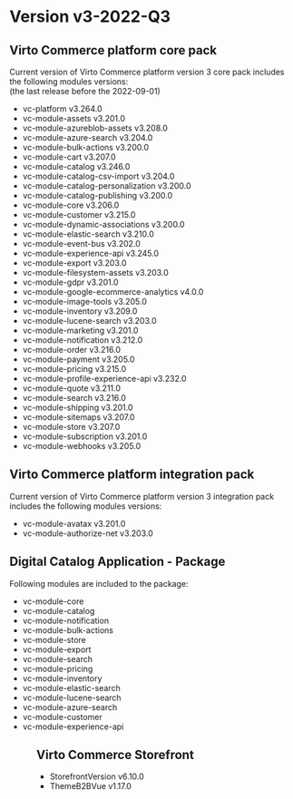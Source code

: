 <h1> Version v3-2022-Q3  </h1>

<h2> Virto Commerce platform core pack </h2> 

Current version of Virto Commerce platform version 3 core pack includes the following modules versions:  
(the last release before the 2022-09-01)

<ul> 
   <li> vc-platform v3.264.0 </li> 
   <li> vc-module-assets v3.201.0 </li> 
   <li> vc-module-azureblob-assets v3.208.0 </li>
   <li> vc-module-azure-search v3.204.0 </li> 
   <li> vc-module-bulk-actions v3.200.0 </li>    
   <li> vc-module-cart v3.207.0 </li> 
   <li> vc-module-catalog v3.246.0 </li> 
   <li> vc-module-catalog-csv-import v3.204.0 </li> 
   <li> vc-module-catalog-personalization v3.200.0</li> 
   <li> vc-module-catalog-publishing v3.200.0 </li> 
   <li> vc-module-core v3.206.0 </li> 
   <li> vc-module-customer v3.215.0  </li>
   <li> vc-module-dynamic-associations v3.200.0  </li> 
   <li> vc-module-elastic-search v3.210.0 </li> 
   <li> vc-module-event-bus v3.202.0 </li> 
   <li> vc-module-experience-api v3.245.0 </li>
   <li> vc-module-export v3.203.0 </li>    
   <li> vc-module-filesystem-assets  v3.203.0 </li> 
   <li> vc-module-gdpr v3.201.0 </li>
   <li> vc-module-google-ecommerce-analytics v4.0.0 </li>
   <li> vc-module-image-tools v3.205.0 </li> 
   <li> vc-module-inventory v3.209.0 </li> 
   <li> vc-module-lucene-search v3.203.0</li> 
   <li> vc-module-marketing v3.201.0 </li> 
   <li> vc-module-notification v3.212.0 </li> 
   <li> vc-module-order v3.216.0</li> 
   <li> vc-module-payment v3.205.0 </li> 
   <li> vc-module-pricing v3.215.0 </li> 
   <li> vc-module-profile-experience-api v3.232.0 </li> 
   <li> vc-module-quote v3.211.0</li> 
   <li> vc-module-search v3.216.0 </li>
   <li> vc-module-shipping v3.201.0 </li>     
   <li> vc-module-sitemaps v3.207.0 </li> 
   <li> vc-module-store v3.207.0 </li> 
   <li> vc-module-subscription v3.201.0</li> 
   <li> vc-module-webhooks v3.205.0 </li> 
</ul> 



<h2> Virto Commerce platform integration pack</h2>  

Current version of Virto Commerce platform version 3 integration pack includes the following modules versions:  

<ul> 
   <li> vc-module-avatax v3.201.0 </li> 
   <li> vc-module-authorize-net v3.203.0 </li>
</ul>


<h2> Digital Catalog Application - Package </h2>

Following modules are included to the package:

<ul> 
   <li> vc-module-core
   <li> vc-module-catalog
   <li> vc-module-notification
   <li> vc-module-bulk-actions
   <li> vc-module-store
   <li> vc-module-export
   <li> vc-module-search
   <li> vc-module-pricing
   <li> vc-module-inventory
   <li> vc-module-elastic-search
   <li> vc-module-lucene-search
   <li> vc-module-azure-search
   <li> vc-module-customer
   <li> vc-module-experience-api
<ul>


<h2> Virto Commerce Storefront</h2>  

<ul> 
   <li>StorefrontVersion v6.10.0</li>
  <li>ThemeB2BVue v1.17.0</li>
</ul>
